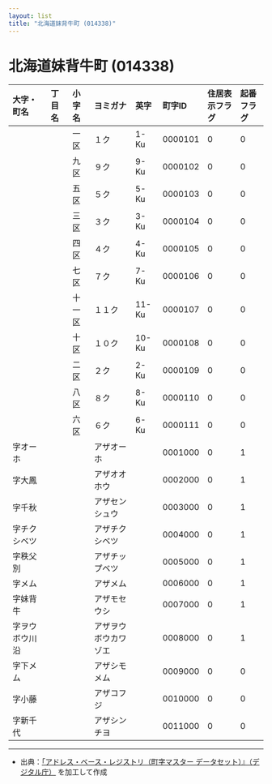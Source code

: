 ```yaml
---
layout: list
title: "北海道妹背牛町 (014338)"
---
```


# 北海道妹背牛町 (014338)

| 大字・町名 | 丁目名 | 小字名 | ヨミガナ | 英字 | 町字ID | 住居表示フラグ | 起番フラグ |
|:---|:---|:---|:---|:---|:---|:---|:---|
|  |  | 一区 |   １ク | 1-Ku | 0000101 | 0 | 0 |
|  |  | 九区 |   ９ク | 9-Ku | 0000102 | 0 | 0 |
|  |  | 五区 |   ５ク | 5-Ku | 0000103 | 0 | 0 |
|  |  | 三区 |   ３ク | 3-Ku | 0000104 | 0 | 0 |
|  |  | 四区 |   ４ク | 4-Ku | 0000105 | 0 | 0 |
|  |  | 七区 |   ７ク | 7-Ku | 0000106 | 0 | 0 |
|  |  | 十一区 |   １１ク | 11-Ku | 0000107 | 0 | 0 |
|  |  | 十区 |   １０ク | 10-Ku | 0000108 | 0 | 0 |
|  |  | 二区 |   ２ク | 2-Ku | 0000109 | 0 | 0 |
|  |  | 八区 |   ８ク | 8-Ku | 0000110 | 0 | 0 |
|  |  | 六区 |   ６ク | 6-Ku | 0000111 | 0 | 0 |
| 字オーホ |  |  | アザオーホ   |  | 0001000 | 0 | 1 |
| 字大鳳 |  |  | アザオオホウ   |  | 0002000 | 0 | 1 |
| 字千秋 |  |  | アザセンシュウ   |  | 0003000 | 0 | 1 |
| 字チクシベツ |  |  | アザチクシベツ   |  | 0004000 | 0 | 1 |
| 字秩父別 |  |  | アザチップベツ   |  | 0005000 | 0 | 1 |
| 字メム |  |  | アザメム   |  | 0006000 | 0 | 1 |
| 字妹背牛 |  |  | アザモセウシ   |  | 0007000 | 0 | 1 |
| 字ヲウボウ川沿 |  |  | アザヲウボウカワゾエ   |  | 0008000 | 0 | 1 |
| 字下メム |  |  | アザシモメム   |  | 0009000 | 0 | 0 |
| 字小藤 |  |  | アザコフジ   |  | 0010000 | 0 | 0 |
| 字新千代 |  |  | アザシンチヨ   |  | 0011000 | 0 | 0 |

---

- 出典：[「アドレス・ベース・レジストリ（町字マスター データセット）』（デジタル庁）](https://www.digital.go.jp/policies/base_registry_address/) を加工して作成